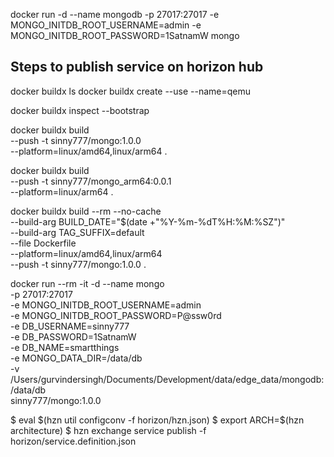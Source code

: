 
docker run -d --name mongodb -p 27017:27017 -e MONGO_INITDB_ROOT_USERNAME=admin -e MONGO_INITDB_ROOT_PASSWORD=1SatnamW mongo

## Steps to publish service on horizon hub

docker buildx ls
docker buildx create --use --name=qemu
<!-- docker buildx create --name remote --append ssh://ubuntu@192.168.1.6 -->
docker buildx inspect --bootstrap

<!-- docker buildx build --platform linux/amd64,linux/arm64,linux/arm/v7 -t ${DOCKER_IMAGE_BASE}_$ARCH:$SERVICE_VERSION --push . -->
<!-- docker buildx build --platform linux/amd64,linux/arm64 -t ${DOCKER_IMAGE_BASE}_$ARCH:$SERVICE_VERSION --push . -->


docker buildx build \
  --push -t sinny777/mongo:1.0.0 \
  --platform=linux/amd64,linux/arm64 .

docker buildx build \
  --push -t sinny777/mongo_arm64:0.0.1 \
  --platform=linux/arm64 .

docker buildx build --rm --no-cache \
    --build-arg BUILD_DATE="$(date +"%Y-%m-%dT%H:%M:%SZ")" \
    --build-arg TAG_SUFFIX=default \
    --file Dockerfile \
    --platform=linux/amd64,linux/arm64 \
    --push -t sinny777/mongo:1.0.0 .

docker run --rm -it -d --name mongo \
-p 27017:27017 \
-e MONGO_INITDB_ROOT_USERNAME=admin \
-e MONGO_INITDB_ROOT_PASSWORD=P@ssw0rd \
-e DB_USERNAME=sinny777 \
-e DB_PASSWORD=1SatnamW \
-e DB_NAME=smartthings \
-e MONGO_DATA_DIR=/data/db \
-v /Users/gurvindersingh/Documents/Development/data/edge_data/mongodb:/data/db \
sinny777/mongo:1.0.0

$ eval $(hzn util configconv -f horizon/hzn.json)
$ export ARCH=$(hzn architecture)
$ hzn exchange service publish -f horizon/service.definition.json